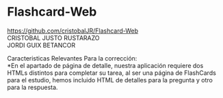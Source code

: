 # Flashcard-Web

https://github.com/cristobalJR/Flashcard-Web  
CRISTOBAL JUSTO RUSTARAZO  
JORDI GUIX BETANCOR  

Caracteristicas Relevantes Para la corrección:  
*En el apartado de página de detalle, nuestra aplicación requiere dos HTMLs distintos para completar su tarea, al ser una página de FlashCards para el estudio, hemos incluido HTML de detalles para la pregunta y otro para la respuesta.  
